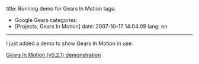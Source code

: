 title: Running demo for Gears In Motion
tags:
- Google Gears
categories:
- [Projects, Gears In Motion]
date: 2007-10-17 14:04:09
lang: en
---

I just added a demo to show Gears In Motion in use:

[Gears In Motion (v0.2.1) demonstration](http://javascript.neyric.com/gearsinmotion/gim-demo.html)